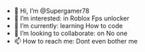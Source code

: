 - 👋 Hi, I’m @Supergamer78
- 👀 I’m interested: in Roblox Fps unlocker
- 🌱 I’m currently: learning How to code
- 💞️ I’m looking to collaborate: on No one
- 📫 How to reach me: Dont even bother me

<!---
Supergamer78/Supergamer78 is a ✨ special ✨ repository because its `README.md` (this file) appears on your GitHub profile.
You can click the Preview link to take a look at your changes.
--->

